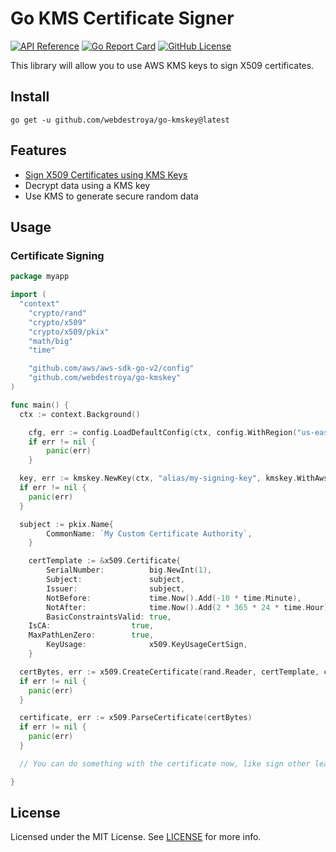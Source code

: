 # Go KMS Certificate Signer

[![API Reference](https://pkg.go.dev/badge/github.com/webdestroya/go-kmskey)](https://pkg.go.dev/github.com/webdestroya/go-kmskey?tab=doc)
[![Go Report Card](https://goreportcard.com/badge/github.com/webdestroya/go-kmskey)](https://goreportcard.com/report/github.com/webdestroya/go-kmskey)
[![GitHub License](https://img.shields.io/github/license/webdestroya/go-kmskey)](LICENSE)

This library will allow you to use AWS KMS keys to sign X509 certificates.

## Install

```
go get -u github.com/webdestroya/go-kmskey@latest
```

## Features
* [Sign X509 Certificates using KMS Keys](#certificate-signing)
* Decrypt data using a KMS key
* Use KMS to generate secure random data

## Usage

### Certificate Signing

```go
package myapp

import (
  "context"
	"crypto/rand"
	"crypto/x509"
	"crypto/x509/pkix"
	"math/big"
	"time"

	"github.com/aws/aws-sdk-go-v2/config"
	"github.com/webdestroya/go-kmskey"
)

func main() {
  ctx := context.Background()

	cfg, err := config.LoadDefaultConfig(ctx, config.WithRegion("us-east-1"))
	if err != nil {
		panic(err)
	}

  key, err := kmskey.NewKey(ctx, "alias/my-signing-key", kmskey.WithAwsConfig(cfg))
  if err != nil {
    panic(err)
  }

  subject := pkix.Name{
		CommonName: `My Custom Certificate Authority`,
	}

	certTemplate := &x509.Certificate{
		SerialNumber:          big.NewInt(1),
		Subject:               subject,
		Issuer:                subject,
		NotBefore:             time.Now().Add(-10 * time.Minute),
		NotAfter:              time.Now().Add(2 * 365 * 24 * time.Hour),
		BasicConstraintsValid: true,
    IsCA:                  true,
    MaxPathLenZero:        true,
		KeyUsage:              x509.KeyUsageCertSign,
	}

  certBytes, err := x509.CreateCertificate(rand.Reader, certTemplate, certTemplate, key.Public(), key)
  if err != nil {
    panic(err)
  }

  certificate, err := x509.ParseCertificate(certBytes)
  if err != nil {
    panic(err)
  }

  // You can do something with the certificate now, like sign other leaf certificates

}

```


## License

Licensed under the MIT License. See [LICENSE](LICENSE) for more info.